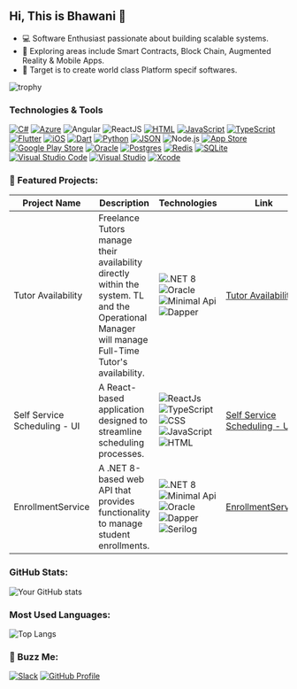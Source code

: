## Hi, This is Bhawani 👋
- 💻 Software Enthusiast passionate about building scalable systems.
- 🌱 Exploring areas include Smart Contracts, Block Chain, Augmented Reality & Mobile Apps.
- 🎯 Target is to create world class Platform specif softwares.

![trophy](https://github-profile-trophy.vercel.app/?username=bhawani&theme=onestar&no-frame=true&row=1&column=3)

### Technologies & Tools

[![C#](https://custom-icon-badges.demolab.com/badge/C%23-%23239120.svg?logo=cshrp&logoColor=white)](#)
[![Azure](https://img.shields.io/badge/Azure-blue?logo=icloud&logoColor=white)](https://azure.microsoft.com)
![Angular](https://img.shields.io/badge/Angular-DD0031?logo=angular&logoColor=white&labelColor=DD0031&color=DD0031)
![ReactJS](https://img.shields.io/badge/React-20232A?logo=react&logoColor=#2174AC&labelColor=20232A&color=20232A)
[![HTML](https://img.shields.io/badge/HTML-%23E34F26.svg?logo=html5&logoColor=white)](#)
[![JavaScript](https://img.shields.io/badge/JavaScript-F7DF1E?logo=javascript&logoColor=000)](#)
[![TypeScript](https://img.shields.io/badge/TypeScript-3178C6?logo=typescript&logoColor=fff)](#)
[![Flutter](https://img.shields.io/badge/Flutter-02569B?logo=flutter&logoColor=fff)](#)
[![iOS](https://img.shields.io/badge/iOS-000000?&logo=apple&logoColor=white)](#)
[![Dart](https://img.shields.io/badge/Dart-%230175C2.svg?logo=dart&logoColor=white)](#)
[![Python](https://img.shields.io/badge/Python-3776AB?logo=python&logoColor=fff)](#)
[![JSON](https://img.shields.io/badge/JSON-000?logo=json&logoColor=fff)](#)
![Node.js](https://img.shields.io/badge/Node.js-20-43853D?style=flat&logo=node.js&logoColor=white&labelColor=43853D&color=43853D)
[![App Store](https://img.shields.io/badge/App_Store-0D96F6?logo=app-store&logoColor=white)](#)
[![Google Play Store](https://img.shields.io/badge/Google_Play-414141?logo=google-play&logoColor=white)](#)
[![Oracle](https://img.shields.io/badge/Oracle-F80000?logo=oracle&logoColor=fff)](#)
[![Postgres](https://img.shields.io/badge/Postgres-%23316192.svg?logo=postgresql&logoColor=white)](#)
[![Redis](https://img.shields.io/badge/Redis-%23DD0031.svg?logo=redis&logoColor=white)](#)
[![SQLite](https://img.shields.io/badge/SQLite-%2307405e.svg?logo=sqlite&logoColor=white)](#)
[![Visual Studio Code](https://custom-icon-badges.demolab.com/badge/Visual%20Studio%20Code-0078d7.svg?logo=vsc&logoColor=white)](#)
[![Visual Studio](https://custom-icon-badges.demolab.com/badge/Visual%20Studio-5C2D91.svg?&logo=visual-studio&logoColor=white)](#)
[![Xcode](https://img.shields.io/badge/Xcode-007ACC?logo=Xcode&logoColor=white)](#)

### 🌟 Featured Projects:

| Project Name | Description | Technologies | Link |
|---|---|---|---|
| Tutor Availability | Freelance Tutors manage their availability directly within the system. TL and the Operational Manager will manage Full-Time Tutor's availability. | ![.NET 8](https://img.shields.io/badge/.NET%208-blue) ![Oracle](https://img.shields.io/badge/Oracle-blue) ![Minimal Api](https://img.shields.io/badge/MinimalApi-blue) ![Dapper](https://img.shields.io/badge/Dapper-blue) | [Tutor Availability](https://github.com/bhawani-fevtutor/fev-tutor-availability) |
| Self Service Scheduling - UI | A React-based application designed to streamline scheduling processes. | ![ReactJs](https://img.shields.io/badge/ReactJs-blue) ![TypeScript](https://img.shields.io/badge/TypeScript-blue) ![CSS](https://img.shields.io/badge/CSS-blue) ![JavaScript](https://img.shields.io/badge/JavaScript-blue) ![HTML](https://img.shields.io/badge/HTML-blue) | [Self Service Scheduling - UI](https://github.com/bhawani-fevtutor/fev-tutor-self-service-scheduling-ui) |
| EnrollmentService | A .NET 8-based web API that provides functionality to manage student enrollments. | ![.NET 8](https://img.shields.io/badge/.NET%208-blue) ![Minimal Api](https://img.shields.io/badge/MinimalApi-blue) ![Oracle](https://img.shields.io/badge/Oracle-blue) ![Dapper](https://img.shields.io/badge/Dapper-blue) ![Serilog](https://img.shields.io/badge/Serilog-blue) | [EnrollmentService](https://github.com/bhawani-fevtutor/EnrollmentService) |

### GitHub Stats:
![Your GitHub stats](https://github-readme-stats.vercel.app/api?username=bhawani-fevtutor&show_icons=true&theme=merko)

### Most Used Languages:
![Top Langs](https://github-readme-stats.vercel.app/api/top-langs/?username=bhawani-fevtutor&layout=compact&theme=merko)

### 🤝 Buzz Me:
[![Slack](https://img.shields.io/badge/-Slack-%234A154B?style=flat&logo=slack)](https://slack.com/invite/invitelink)
[![GitHub Profile](https://img.shields.io/badge/GitHub_Profile-Awesome-orange)](https://github.com/bhawani-fevtutor)
